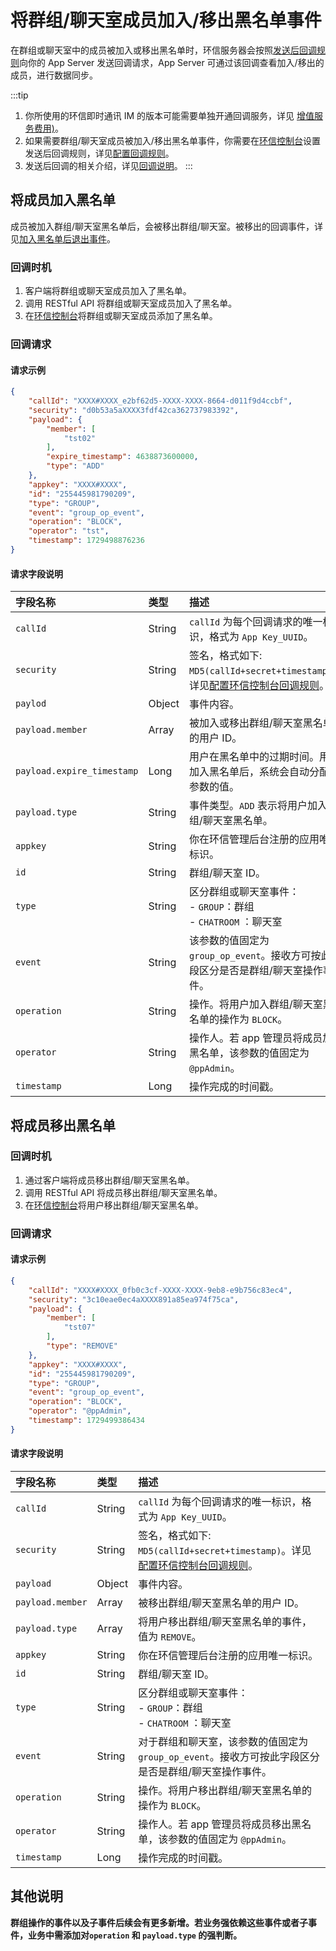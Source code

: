 # 将群组/聊天室成员加入/移出黑名单事件 

在群组或聊天室中的成员被加入或移出黑名单时，环信服务器会按照[发送后回调规则](/product/enable_and_configure_IM.html#配置回调规则)向你的 App Server 发送回调请求，App Server 可通过该回调查看加入/移出的成员，进行数据同步。

:::tip
1. 你所使用的环信即时通讯 IM 的版本可能需要单独开通回调服务，详见 [增值服务费用)](/product/pricing_policy.html#增值服务费用)。
2. 如果需要群组/聊天室成员被加入/移出黑名单事件，你需要在[环信控制台](https://console.easemob.com/user/login)设置发送后回调规则，详见[配置回调规则](/product/enable_and_configure_IM.html#配置回调规则)。
3. 发送后回调的相关介绍，详见[回调说明](/document/server-side/callback_postsending.html)。
:::

## 将成员加入黑名单

成员被加入群组/聊天室黑名单后，会被移出群组/聊天室。被移出的回调事件，详见[加入黑名单后退出事件](callback_group_room_leave.html#加入黑名单后退出)。

### 回调时机

1. 客户端将群组或聊天室成员加入了黑名单。
2. 调用 RESTful API 将群组或聊天室成员加入了黑名单。
3. 在[环信控制台](https://console.easemob.com/user/login)将群组或聊天室成员添加了黑名单。

### 回调请求

#### 请求示例

```json
{
	"callId": "XXXX#XXXX_e2bf62d5-XXXX-XXXX-8664-d011f9d4ccbf",
	"security": "d0b53a5aXXXX3fdf42ca362737983392",
	"payload": {
		"member": [
			"tst02"
		],
		"expire_timestamp": 4638873600000, 
		"type": "ADD"
	},
	"appkey": "XXXX#XXXX",
	"id": "255445981790209",
	"type": "GROUP",
	"event": "group_op_event",
	"operation": "BLOCK",
	"operator": "tst",
	"timestamp": 1729498876236
}

```

#### 请求字段说明

| 字段名称         | 类型   | 描述                                                         |
| :------------- | :----- | :----------------------------------------------------------- |
| `callId`       | String   | `callId` 为每个回调请求的唯一标识，格式为 `App Key_UUID`。 | 
| `security`     | String | 签名，格式如下: `MD5(callId+secret+timestamp)`。详见[配置环信控制台回调规则](/product/enable_and_configure_IM.html#配置回调规则)。|
| `paylod`       | Object | 事件内容。                                                     |
| `payload.member` | Array | 被加入或移出群组/聊天室黑名单的用户 ID。        | 
| `payload.expire_timestamp` | Long | 用户在黑名单中的过期时间。用户加入黑名单后，系统会自动分配该参数的值。  | 
| `payload.type` | String  | 事件类型。`ADD` 表示将用户加入群组/聊天室黑名单。     |
| `appkey`       | String | 你在环信管理后台注册的应用唯一标识。  |
| `id`           | String | 群组/聊天室 ID。                                                 |
| `type`         | String | 区分群组或聊天室事件：<br/> - `GROUP`：群组 <br/> - `CHATROOM` ：聊天室   |
| `event`        | String | 该参数的值固定为 `group_op_event`。接收方可按此字段区分是否是群组/聊天室操作事件。 | 
| `operation`    | String | 操作。将用户加入群组/聊天室黑名单的操作为 `BLOCK`。 |
| `operator`     | String | 操作人。若 app 管理员将成员加入黑名单，该参数的值固定为 `@ppAdmin`。                         | 
| `timestamp`    | Long   | 操作完成的时间戳。                | 

## 将成员移出黑名单 

### 回调时机 

1. 通过客户端将成员移出群组/聊天室黑名单。
2. 调用 RESTful API 将成员移出群组/聊天室黑名单。
3. 在[环信控制台](https://console.easemob.com/user/login)将用户移出群组/聊天室黑名单。

### 回调请求

#### 请求示例

```json
{
	"callId": "XXXX#XXXX_0fb0c3cf-XXXX-XXXX-9eb8-e9b756c83ec4",
	"security": "3c10eae0ec4aXXXX891a85ea974f75ca",
	"payload": {
		"member": [
			"tst07"
		],
		"type": "REMOVE"
	},
	"appkey": "XXXX#XXXX",
	"id": "255445981790209",
	"type": "GROUP",
	"event": "group_op_event",
	"operation": "BLOCK",
	"operator": "@ppAdmin",
	"timestamp": 1729499386434
}
```

#### 请求字段说明

| 字段名称         | 类型   | 描述                                                         |
| :------------- | :----- | :----------------------------------------------------------- |
| `callId`       | String   | `callId` 为每个回调请求的唯一标识，格式为 `App Key_UUID`。 | 
| `security`     | String | 签名，格式如下: `MD5(callId+secret+timestamp)`。详见[配置环信控制台回调规则](/product/enable_and_configure_IM.html#配置回调规则)。|
| `payload`       | Object | 事件内容。                                                     |
| `payload.member` | Array | 被移出群组/聊天室黑名单的用户 ID。        | 
| `payload.type` | Array  | 将用户移出群组/聊天室黑名单的事件，值为 `REMOVE`。     |
| `appkey`       | String | 你在环信管理后台注册的应用唯一标识。  |
| `id`           | String | 群组/聊天室 ID。                                                 |
| `type`         | String | 区分群组或聊天室事件：<br/> - `GROUP`：群组 <br/> - `CHATROOM` ：聊天室   |
| `event`        | String | 对于群组和聊天室，该参数的值固定为 `group_op_event`。接收方可按此字段区分是否是群组/聊天室操作事件。 | 
| `operation`    | String | 操作。将用户移出群组/聊天室黑名单的操作为 `BLOCK`。 |
| `operator`     | String | 操作人。若 app 管理员将成员移出黑名单，该参数的值固定为 `@ppAdmin`。                       | 
| `timestamp`    | Long   | 操作完成的时间戳。  | 

## 其他说明

**群组操作的事件以及子事件后续会有更多新增。若业务强依赖这些事件或者子事件，业务中需添加对`operation` 和 `payload.type` 的强判断。**



